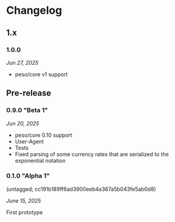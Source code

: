 # Changelog

## 1.x

### 1.0.0

*Jun 27, 2025*

* peso/core v1 support

## Pre-release

### 0.9.0 "Beta 1"

*Jun 20, 2025*

* peso/core 0.10 support
* User-Agent
* Tests
* Fixed parsing of some currency rates that are serialized to the exponential notation

### 0.1.0 "Alpha 1"

(untagged; cc191b189ff6ad3900eeb4a367a5b043fe5ab0d8)

*June 15, 2025*

First prototype
